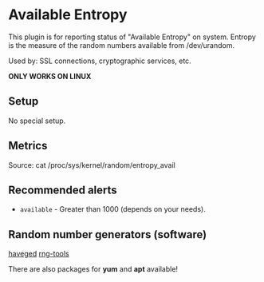 Available Entropy
===
This plugin is for reporting status of "Available Entropy" on system.
Entropy is the measure of the random numbers available from /dev/urandom.

Used by: SSL connections, cryptographic services, etc.

**ONLY WORKS ON LINUX**

Setup
---
No special setup.

Metrics
---

Source: cat /proc/sys/kernel/random/entropy_avail

Recommended alerts
---

* `available` - Greater than 1000 (depends on your needs).

Random number generators (software)
---
[haveged](http://www.issihosts.com/haveged/)
[rng-tools](https://www.gnu.org/software/hurd/user/tlecarrour/rng-tools.html)

There are also packages for **yum** and **apt** available!
